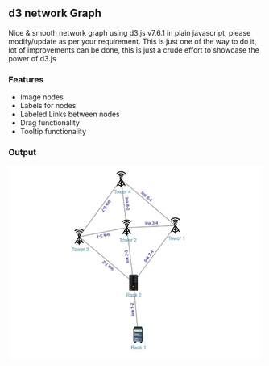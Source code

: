 ## d3 network Graph

Nice & smooth network graph using d3.js v7.6.1 in plain javascript, please modify/update as per your requirement. This is just one of the way to do it, lot of improvements can be done, this is just a crude effort to showcase the power of d3.js

### Features
- Image nodes
- Labels for nodes
- Labeled Links between nodes
- Drag functionality
- Tooltip functionality

### Output
![](img/d3-network-graph.JPG)